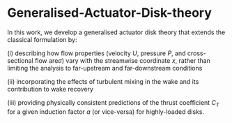 # Generalised-Actuator-Disk-theory

In this work, we develop a generalised actuator disk theory that extends the classical formulation by:

(i) describing how flow properties (velocity $U$, pressure $P$, and cross-sectional flow are$\sigma$) vary with the streamwise coordinate $x$, rather than limiting the analysis to far-upstream and far-downstream conditions

(ii) incorporating the effects of turbulent mixing in the wake and its contribution to wake recovery

(iii) providing physically consistent predictions of the thrust coefficient $C_T$ for a given induction factor $a$ (or vice-versa) for highly-loaded disks.  
